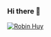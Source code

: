### Hi there 👋

[![Robin Huy](https://github-readme-stats.vercel.app/api?username=robinhuy&hide=["contribs","prs"])](https://github.com/robinhuy/github-readme-stats)
